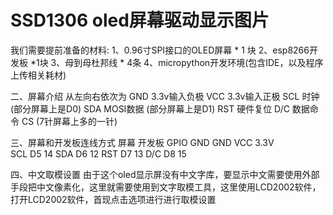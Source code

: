 # SSD1306 oled屏幕驱动显示图片
我们需要提前准备的材料:
1、0.96寸SPI接口的OLED屏幕 * 1 块
2、esp8266开发板 *1块
3、母到母杜邦线 * 4条
4、micropython开发环境(包含IDE，以及程序上传相关耗材)

二、屏幕介绍
从左向右依次为
GND  3.3v输入负极
VCC   3.3v输入正极
SCL   时钟  (部分屏幕上是D0)
SDA  MOSI数据    (部分屏幕上是D1)
RST  硬件复位
D/C  数据命令
CS  (7针屏幕上多的一针)


三、屏幕和开发板连线方式
屏幕	 开发板	GPIO
GND  	GND	
VCC	3.3V	
SCL	D5	14
SDA	D6	12
RST	D7	13
D/C	D8	15

四、中文取模设置
由于这个oled显示屏没有中文字库，要显示中文需要使用外部手段把中文像素化，这里就需要使用到文字取模工具，这里使用LCD2002软件，
打开LCD2002软件，首现点击选项进行进行取模设置